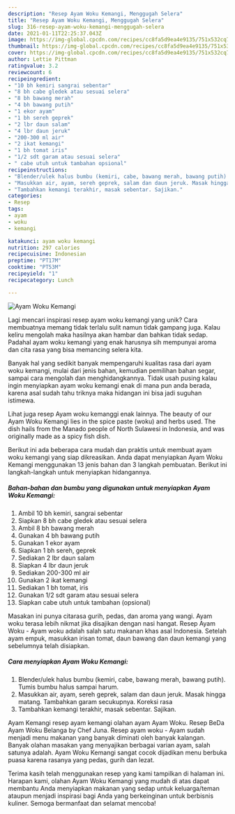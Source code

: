 ```yaml
---
description: "Resep Ayam Woku Kemangi, Menggugah Selera"
title: "Resep Ayam Woku Kemangi, Menggugah Selera"
slug: 316-resep-ayam-woku-kemangi-menggugah-selera
date: 2021-01-11T22:25:37.043Z
image: https://img-global.cpcdn.com/recipes/cc8fa5d9ea4e9135/751x532cq70/ayam-woku-kemangi-foto-resep-utama.jpg
thumbnail: https://img-global.cpcdn.com/recipes/cc8fa5d9ea4e9135/751x532cq70/ayam-woku-kemangi-foto-resep-utama.jpg
cover: https://img-global.cpcdn.com/recipes/cc8fa5d9ea4e9135/751x532cq70/ayam-woku-kemangi-foto-resep-utama.jpg
author: Lettie Pittman
ratingvalue: 3.2
reviewcount: 6
recipeingredient:
- "10 bh kemiri sangrai sebentar"
- "8 bh cabe gledek atau sesuai selera"
- "8 bh bawang merah"
- "4 bh bawang putih"
- "1 ekor ayam"
- "1 bh sereh geprek"
- "2 lbr daun salam"
- "4 lbr daun jeruk"
- "200-300 ml air"
- "2 ikat kemangi"
- "1 bh tomat iris"
- "1/2 sdt garam atau sesuai selera"
- " cabe utuh untuk tambahan opsional"
recipeinstructions:
- "Blender/ulek halus bumbu (kemiri, cabe, bawang merah, bawang putih). Tumis bumbu halus sampai harum."
- "Masukkan air, ayam, sereh geprek, salam dan daun jeruk. Masak hingga matang. Tambahkan garam secukupnya. Koreksi rasa"
- "Tambahkan kemangi terakhir, masak sebentar. Sajikan."
categories:
- Resep
tags:
- ayam
- woku
- kemangi

katakunci: ayam woku kemangi 
nutrition: 297 calories
recipecuisine: Indonesian
preptime: "PT17M"
cooktime: "PT53M"
recipeyield: "1"
recipecategory: Lunch

---
```



![Ayam Woku Kemangi](https://img-global.cpcdn.com/recipes/cc8fa5d9ea4e9135/751x532cq70/ayam-woku-kemangi-foto-resep-utama.jpg)

Lagi mencari inspirasi resep ayam woku kemangi yang unik? Cara membuatnya memang tidak terlalu sulit namun tidak gampang juga. Kalau keliru mengolah maka hasilnya akan hambar dan bahkan tidak sedap. Padahal ayam woku kemangi yang enak harusnya sih mempunyai aroma dan cita rasa yang bisa memancing selera kita.

Banyak hal yang sedikit banyak mempengaruhi kualitas rasa dari ayam woku kemangi, mulai dari jenis bahan, kemudian pemilihan bahan segar, sampai cara mengolah dan menghidangkannya. Tidak usah pusing kalau ingin menyiapkan ayam woku kemangi enak di mana pun anda berada, karena asal sudah tahu triknya maka hidangan ini bisa jadi suguhan istimewa.

Lihat juga resep Ayam woku kemanggi enak lainnya. The beauty of our Ayam Woku Kemangi lies in the spice paste (woku) and herbs used. The dish hails from the Manado people of North Sulawesi in Indonesia, and was originally made as a spicy fish dish.


Berikut ini ada beberapa cara mudah dan praktis untuk membuat ayam woku kemangi yang siap dikreasikan. Anda dapat menyiapkan Ayam Woku Kemangi menggunakan 13 jenis bahan dan 3 langkah pembuatan. Berikut ini langkah-langkah untuk menyiapkan hidangannya.

<!--inarticleads1-->

##### Bahan-bahan dan bumbu yang digunakan untuk menyiapkan Ayam Woku Kemangi:

1. Ambil 10 bh kemiri, sangrai sebentar
1. Siapkan 8 bh cabe gledek atau sesuai selera
1. Ambil 8 bh bawang merah
1. Gunakan 4 bh bawang putih
1. Gunakan 1 ekor ayam
1. Siapkan 1 bh sereh, geprek
1. Sediakan 2 lbr daun salam
1. Siapkan 4 lbr daun jeruk
1. Sediakan 200-300 ml air
1. Gunakan 2 ikat kemangi
1. Sediakan 1 bh tomat, iris
1. Gunakan 1/2 sdt garam atau sesuai selera
1. Siapkan  cabe utuh untuk tambahan (opsional)


Masakan ini punya citarasa gurih, pedas, dan aroma yang wangi. Ayam woku terasa lebih nikmat jika disajikan dengan nasi hangat. Resep Ayam Woku - Ayam woku adalah salah satu makanan khas asal Indonesia. Setelah ayam empuk, masukkan irisan tomat, daun bawang dan daun kemangi yang sebelumnya telah disiapkan. 

<!--inarticleads2-->

##### Cara menyiapkan Ayam Woku Kemangi:

1. Blender/ulek halus bumbu (kemiri, cabe, bawang merah, bawang putih). Tumis bumbu halus sampai harum.
1. Masukkan air, ayam, sereh geprek, salam dan daun jeruk. Masak hingga matang. Tambahkan garam secukupnya. Koreksi rasa
1. Tambahkan kemangi terakhir, masak sebentar. Sajikan.


Ayam Kemangi resep ayam kemangi olahan ayam Ayam Woku. Resep BeDa Ayam Woku Belanga by Chef Juna. Resep ayam woku - Ayam sudah menjadi menu makanan yang banyak diminati oleh banyak kalangan. Banyak olahan masakan yang menyajikan berbagai varian ayam, salah satunya adalah. Ayam Woku Kemangi sangat cocok dijadikan menu berbuka puasa karena rasanya yang pedas, gurih dan lezat. 

Terima kasih telah menggunakan resep yang kami tampilkan di halaman ini. Harapan kami, olahan Ayam Woku Kemangi yang mudah di atas dapat membantu Anda menyiapkan makanan yang sedap untuk keluarga/teman ataupun menjadi inspirasi bagi Anda yang berkeinginan untuk berbisnis kuliner. Semoga bermanfaat dan selamat mencoba!
